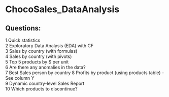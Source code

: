 # ChocoSales_DataAnalysis <br>

## Questions: <br>

1.Quick statistics <br>
2
Exploratory Data Analysis (EDA) with CF <br>
3
Sales by country (with formulas) <br>
4
Sales by country (with pivots) <br>
5
Top 5 products by $ per unit  <br>
6
Are there any anomalies in the data? <br>
7
Best Sales person by country
8
Profits by product (using products table) - See column Y  <br>
9
Dynamic country-level Sales Report <br>
10
Which products to discontinue?  <br>


